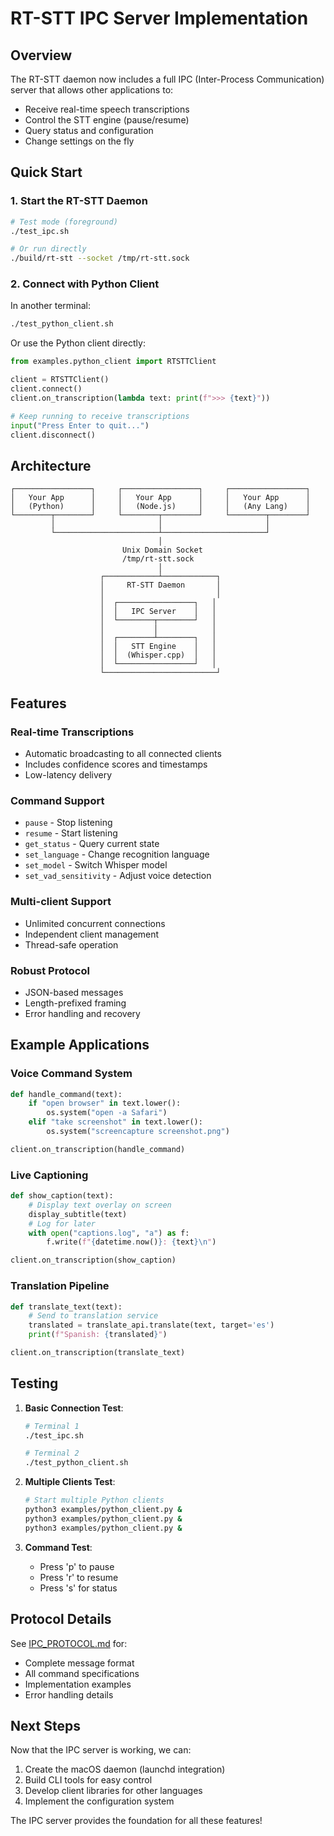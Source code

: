 # RT-STT IPC Server Implementation

## Overview

The RT-STT daemon now includes a full IPC (Inter-Process Communication) server that allows other applications to:
- Receive real-time speech transcriptions
- Control the STT engine (pause/resume)
- Query status and configuration
- Change settings on the fly

## Quick Start

### 1. Start the RT-STT Daemon

```bash
# Test mode (foreground)
./test_ipc.sh

# Or run directly
./build/rt-stt --socket /tmp/rt-stt.sock
```

### 2. Connect with Python Client

In another terminal:

```bash
./test_python_client.sh
```

Or use the Python client directly:

```python
from examples.python_client import RTSTTClient

client = RTSTTClient()
client.connect()
client.on_transcription(lambda text: print(f">>> {text}"))

# Keep running to receive transcriptions
input("Press Enter to quit...")
client.disconnect()
```

## Architecture

```
┌─────────────────┐     ┌─────────────────┐     ┌─────────────────┐
│   Your App      │     │   Your App      │     │   Your App      │
│   (Python)      │     │   (Node.js)     │     │   (Any Lang)    │
└────────┬────────┘     └────────┬────────┘     └────────┬────────┘
         │                       │                       │
         └───────────────────────┴───────────────────────┘
                                 │
                         Unix Domain Socket
                         /tmp/rt-stt.sock
                                 │
                    ┌────────────┴────────────┐
                    │     RT-STT Daemon       │
                    │                         │
                    │  ┌─────────────────┐   │
                    │  │   IPC Server    │   │
                    │  └────────┬────────┘   │
                    │           │            │
                    │  ┌────────┴────────┐   │
                    │  │   STT Engine    │   │
                    │  │  (Whisper.cpp)  │   │
                    │  └─────────────────┘   │
                    └─────────────────────────┘
```

## Features

### Real-time Transcriptions
- Automatic broadcasting to all connected clients
- Includes confidence scores and timestamps
- Low-latency delivery

### Command Support
- `pause` - Stop listening
- `resume` - Start listening
- `get_status` - Query current state
- `set_language` - Change recognition language
- `set_model` - Switch Whisper model
- `set_vad_sensitivity` - Adjust voice detection

### Multi-client Support
- Unlimited concurrent connections
- Independent client management
- Thread-safe operation

### Robust Protocol
- JSON-based messages
- Length-prefixed framing
- Error handling and recovery

## Example Applications

### Voice Command System
```python
def handle_command(text):
    if "open browser" in text.lower():
        os.system("open -a Safari")
    elif "take screenshot" in text.lower():
        os.system("screencapture screenshot.png")

client.on_transcription(handle_command)
```

### Live Captioning
```python
def show_caption(text):
    # Display text overlay on screen
    display_subtitle(text)
    # Log for later
    with open("captions.log", "a") as f:
        f.write(f"{datetime.now()}: {text}\n")

client.on_transcription(show_caption)
```

### Translation Pipeline
```python
def translate_text(text):
    # Send to translation service
    translated = translate_api.translate(text, target='es')
    print(f"Spanish: {translated}")

client.on_transcription(translate_text)
```

## Testing

1. **Basic Connection Test**:
   ```bash
   # Terminal 1
   ./test_ipc.sh
   
   # Terminal 2
   ./test_python_client.sh
   ```

2. **Multiple Clients Test**:
   ```bash
   # Start multiple Python clients
   python3 examples/python_client.py &
   python3 examples/python_client.py &
   python3 examples/python_client.py &
   ```

3. **Command Test**:
   - Press 'p' to pause
   - Press 'r' to resume
   - Press 's' for status

## Protocol Details

See [IPC_PROTOCOL.md](IPC_PROTOCOL.md) for:
- Complete message format
- All command specifications
- Implementation examples
- Error handling details

## Next Steps

Now that the IPC server is working, we can:
1. Create the macOS daemon (launchd integration)
2. Build CLI tools for easy control
3. Develop client libraries for other languages
4. Implement the configuration system

The IPC server provides the foundation for all these features!
